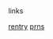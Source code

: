 　

links
　

[rentry](https://rentry.co/charchar) [prns](https://pronouns.cc/@charlotteemily) 

　　　　　　　　 　　　　　　　　

　　　　　　　　 　　　　　　　　 　　　　　
